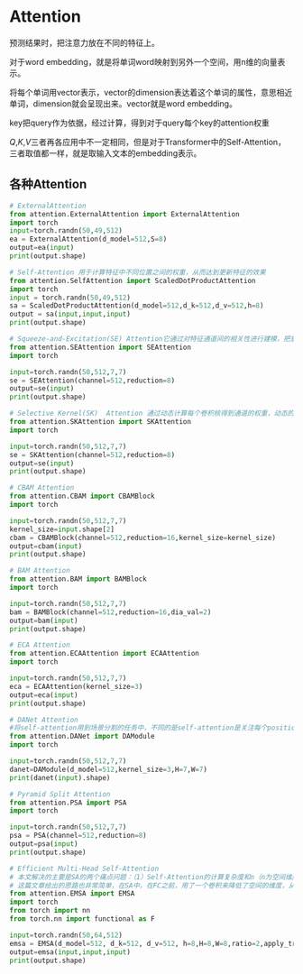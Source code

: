 # Attention

预测结果时，把注意力放在不同的特征上。

对于word embedding，就是将单词word映射到另外一个空间，用n维的向量表示。

将每个单词用vector表示，vector的dimension表达着这个单词的属性，意思相近单词，dimension就会呈现出来。vector就是word embedding。

key把query作为依据，经过计算，得到对于query每个key的attention权重

*Q*,*K*,*V*三者再各应用中不一定相同，但是对于Transformer中的Self-Attention，三者取值都一样，就是取输入文本的embedding表示。

## 各种Attention

```python
# ExternalAttention
from attention.ExternalAttention import ExternalAttention
import torch
input=torch.randn(50,49,512)
ea = ExternalAttention(d_model=512,S=8)
output=ea(input)
print(output.shape)
```

```python
# Self-Attention 用于计算特征中不同位置之间的权重，从而达到更新特征的效果
from attention.SelfAttention import ScaledDotProductAttention
import torch
input = torch.randn(50,49,512)
sa = ScaledDotProductAttention(d_model=512,d_k=512,d_v=512,h=8)
output = sa(input,input,input)
print(output.shape)
```

```python
# Squeeze-and-Excitation(SE) Attention它通过对特征通道间的相关性进行建模，把重要的特征进行强化来提升准确率
from attention.SEAttention import SEAttention
import torch

input=torch.randn(50,512,7,7)
se = SEAttention(channel=512,reduction=8)
output=se(input)
print(output.shape)
```

```python
# Selective Kernel(SK)  Attention 通过动态计算每个卷积核得到通道的权重，动态的将各个卷积核的结果进行融合。
from attention.SKAttention import SKAttention
import torch

input=torch.randn(50,512,7,7)
se = SKAttention(channel=512,reduction=8)
output=se(input)
print(output.shape)
```

```python
# CBAM Attention
from attention.CBAM import CBAMBlock
import torch

input=torch.randn(50,512,7,7)
kernel_size=input.shape[2]
cbam = CBAMBlock(channel=512,reduction=16,kernel_size=kernel_size)
output=cbam(input)
print(output.shape)
```

```python
# BAM Attention
from attention.BAM import BAMBlock
import torch

input=torch.randn(50,512,7,7)
bam = BAMBlock(channel=512,reduction=16,dia_val=2)
output=bam(input)
print(output.shape)
```

```python
# ECA Attention
from attention.ECAAttention import ECAAttention
import torch

input=torch.randn(50,512,7,7)
eca = ECAAttention(kernel_size=3)
output=eca(input)
print(output.shape)
```

```python
# DANet Attention
#将self-attention用到场景分割的任务中，不同的是self-attention是关注每个position之间的注意力，而本文将self-attention做了一个拓展，还做了一个通道注意力的分支，操作上和self-attention一样，不同的通道attention中把生成Q，K，V的三个Linear去掉了。最后将两个attention之后的特征进行element-wise sum。
from attention.DANet import DAModule
import torch

input=torch.randn(50,512,7,7)
danet=DAModule(d_model=512,kernel_size=3,H=7,W=7)
print(danet(input).shape)
```

```python
# Pyramid Split Attention
from attention.PSA import PSA
import torch

input=torch.randn(50,512,7,7)
psa = PSA(channel=512,reduction=8)
output=psa(input)
print(output.shape)
```

```python
# Efficient Multi-Head Self-Attention
# 本文解决的主要是SA的两个痛点问题：（1）Self-Attention的计算复杂度和n（n为空间维度的大小）呈平方关系；（2）每个head只有q,k,v的部分信息，如果q,k,v的维度太小，那么就会导致获取不到连续的信息，从而导致性能损失
# 这篇文章给出的思路也非常简单，在SA中，在FC之前，用了一个卷积来降低了空间的维度，从而得到空间维度上更小的K和V。
from attention.EMSA import EMSA
import torch
from torch import nn
from torch.nn import functional as F

input=torch.randn(50,64,512)
emsa = EMSA(d_model=512, d_k=512, d_v=512, h=8,H=8,W=8,ratio=2,apply_transform=True)
output=emsa(input,input,input)
print(output.shape)
```

